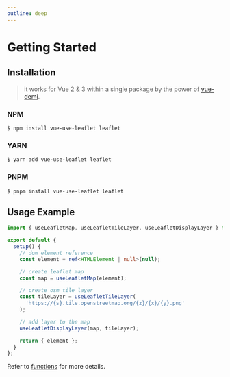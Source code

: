 ```yaml
---
outline: deep
---
```


# Getting Started

## Installation

> it works for Vue 2 & 3 within a single package by the power of [vue-demi](https://github.com/vueuse/vue-demi).

### NPM

```bash:no-line-numbers
$ npm install vue-use-leaflet leaflet
```

### YARN

```bash:no-line-numbers
$ yarn add vue-use-leaflet leaflet
```

### PNPM

```bash:no-line-numbers
$ pnpm install vue-use-leaflet leaflet
```

## Usage Example

```ts
import { useLeafletMap, useLeafletTileLayer, useLeafletDisplayLayer } from 'vue-use-leaflet';

export default {
  setup() {
    // dom element reference
    const element = ref<HTMLElement | null>(null);

    // create leaflet map
    const map = useLeafletMap(element);

    // create osm tile layer
    const tileLayer = useLeafletTileLayer(
      'https://{s}.tile.openstreetmap.org/{z}/{x}/{y}.png'
    );

    // add layer to the map
    useLeafletDisplayLayer(map, tileLayer);

    return { element };
  }
};
```

Refer to [functions](/functions/) for more details.

